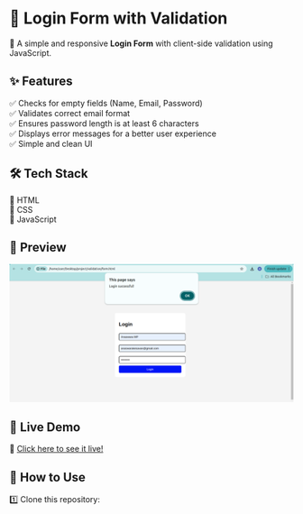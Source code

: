 # 🔐 Login Form with Validation  

🚀 A simple and responsive **Login Form** with client-side validation using JavaScript.  

## ✨ Features  
✅ Checks for empty fields (Name, Email, Password)  
✅ Validates correct email format  
✅ Ensures password length is at least 6 characters  
✅ Displays error messages for a better user experience  
✅ Simple and clean UI  

## 🛠️ Tech Stack  
🔹 HTML  
🔹 CSS  
🔹 JavaScript  

## 📸 Preview  
![Login Form Preview](https://github.com/Anaswara-kesavan/login-form-validation/blob/main/validation.png)  

## 🎯 Live Demo  
🔗 [Click here to see it live!](https://anaswara-kesavan.github.io/login-form-validation/)  

## 📂 How to Use  
1️⃣ Clone this repository:  
